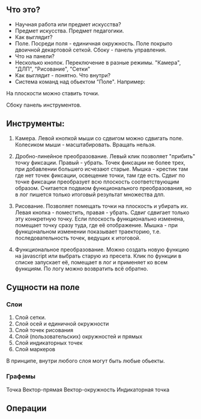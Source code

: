 
## Что это? 
- Научная работа или предмет искусства?
- Предмет искусства. Предмет педагогики.
- Как выглядит?
- Поле. Посреди поля - единичная окружность. Поле покрыто двоичной декартовой сеткой.
Сбоку - панель управления.
- Что на панели?
- Несколько кнопок. Переключение в разные режимы. "Камера", "ДЛП", "Рисование", "Сетки" 
- Как выглядит - понятно. Что внутри?
- Система команд над обьектом "Поле". Например:

На плоскости можно ставить точки. 

Сбоку панель инструментов.

## Инструменты:
1. Камера. Левой кнопкой мыши со сдвигом можно сдвигать поле. Колесиком мыши - масштабировать. Вращать нельзя.

2. Дробно-линейное преобразование. Левый клик позволяет "прибить" точку фиксации. Правый - убрать. Точек фиксации не более трех, при добавлении большего исчезают старые. Мышка - крестик там где нет точек фиксации, освещение точки, там где есть.
Сдвиг по точке фиксации преобразует всю плоскость соответствующим образом.
Считается подвиом функционального преобразования, но в лог пишется только итоговый результат множества длп.

3. Рисование. Позволяет помещать точки на плоскость и убирать их. Левая кнопка - поместить, правая - убрать. Сдвиг сдвигает только эту конкретную точку. Если плоскость функционально изменена, помещает точку сразу туда, где её отображение. Мышка - при функцональном изменении показывает траекторию, т.е. последовательность точек, ведущих к итоговой. 

4. Функциональное преобразование. Можно создать новую функцию на javascript или выбрать старую из пресета.
Клик по функции в списке запускает её, помещает в лог и применяет ко всем функциям. 
По логу можно возвратить всё обратно.


## Сущности на поле

### Слои
1) Слой сетки.
2) Слой осей и единичной окружности
3) Слой точек рисования
4) Слой (пользовательских) окружностей и прямых 
5) Слой индикаторных точек
6) Слой маркеров

В принципе, внутри любого слоя могут быть любые обьекты.

### Графемы
Точка
Вектор-прямая
Вектор-окружность
Индикаторная точка

## Операции

